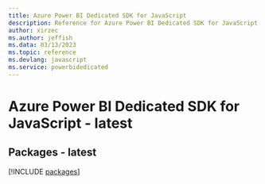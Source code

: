 ```yaml
---
title: Azure Power BI Dedicated SDK for JavaScript
description: Reference for Azure Power BI Dedicated SDK for JavaScript
author: xirzec
ms.author: jeffish
ms.data: 03/13/2023
ms.topic: reference
ms.devlang: javascript
ms.service: powerbidedicated
---
```

# Azure Power BI Dedicated SDK for JavaScript - latest
## Packages - latest
[!INCLUDE [packages](power-bi-dedicated-index.md)]